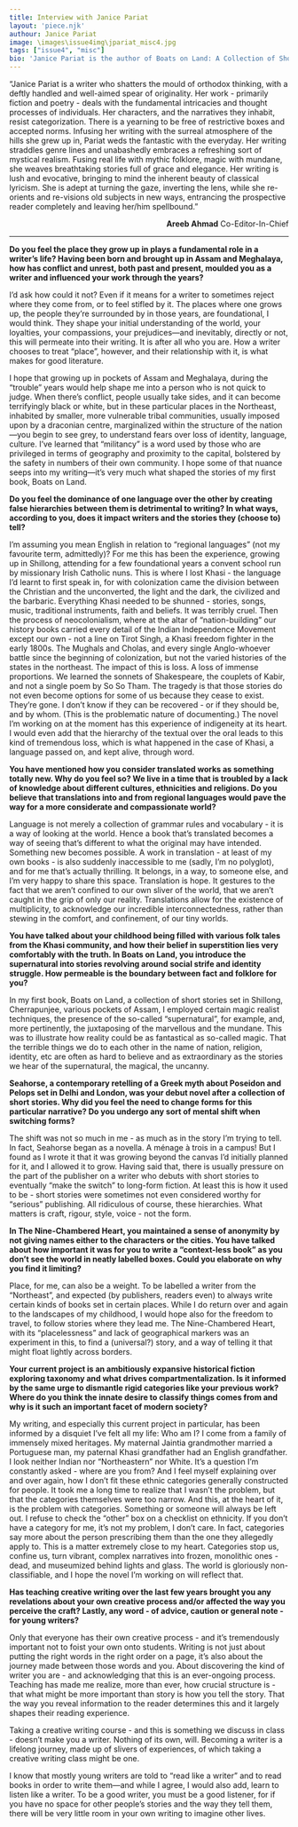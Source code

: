 ```yaml
---
title: Interview with Janice Pariat
layout: 'piece.njk'
authour: Janice Pariat
image: \images\issue4img\jpariat_misc4.jpg
tags: ["issue4", "misc"]
bio: 'Janice Pariat is the author of Boats on Land: A Collection of Short Stories and Seahorse: A Novel. Her recent novella, The Nine-Chambered Heart, is being translated for publication into ten languages. She was awarded the Young Writer Award from the Sahitya Akademi and the Crossword Book Award for Fiction in 2013. Her work - including art reviews, book reviews, fiction and poetry - has featured in a wide selection of national magazines and newspapers. She was the Charles Wallace Creative Writing Fellow at the University of Kent, UK in 2014. She currently lives in New Delhi with a cat of many names.'
---
```


“Janice Pariat is a writer who shatters the mould of orthodox thinking, with a deftly handled and well-aimed spear of originality. Her work - primarily fiction and poetry - deals with the fundamental intricacies and thought processes of individuals. Her characters, and the narratives they inhabit, resist categorization. There is a yearning to be free of restrictive boxes and accepted norms. Infusing her writing with the surreal atmosphere of the hills she grew up in, Pariat weds the fantastic with the everyday. Her writing straddles genre lines and unabashedly embraces a refreshing sort of mystical realism. Fusing real life with mythic folklore, magic with mundane, she weaves breathtaking stories full of grace and elegance. Her writing is lush and evocative, bringing to mind the inherent beauty of classical lyricism. She is adept at turning the gaze, inverting the lens, while she re-orients and re-visions old subjects in new ways, entrancing the prospective reader completely and leaving her/him spellbound.”
<div style="text-align: right">

**Areeb Ahmad**
Co-Editor-In-Chief
</div>

***

**Do you feel the place they grow up in plays a fundamental role in a writer’s life? Having been born and brought up in Assam and Meghalaya, how has conflict and unrest, both past and present, moulded you as a writer and influenced your work through the years?**

I’d ask how could it not? Even if it means for a writer to sometimes reject where they come from, or to feel stifled by it. The places where one grows up, the people they’re surrounded by in those years, are foundational, I would think. They shape your initial understanding of the world, your loyalties, your compassions, your prejudices—and inevitably, directly or not, this will permeate into their writing. It is after all who you are. How a writer chooses to treat “place”, however, and their relationship with it, is what makes for good literature.

I hope that growing up in pockets of Assam and Meghalaya, during the “trouble” years would help shape me into a person who is not quick to judge. When there’s conflict, people usually take sides, and it can become terrifyingly black or white, but in these particular places in the Northeast, inhabited by smaller, more vulnerable tribal communities, usually imposed upon by a draconian centre, marginalized within the structure of the nation—you begin to see grey, to understand fears over loss of identity, language, culture. I’ve learned that “militancy” is a word used by those who are privileged in terms of geography and proximity to the capital, bolstered by the safety in numbers of their own community. I hope some of that nuance seeps into my writing—it’s very much what shaped the stories of my first book, Boats on Land.

**Do you feel the dominance of one language over the other by creating false hierarchies between them is detrimental to writing? In what ways, according to you, does it impact writers and the stories they (choose to) tell?**

I’m assuming you mean English in relation to “regional languages” (not my favourite term, admittedly)? For me this has been the experience, growing up in Shillong, attending for a few foundational years a convent school run by missionary Irish Catholic nuns. This is where I lost Khasi - the language I’d learnt to first speak in, for with colonization came the division between the Christian and the unconverted, the light and the dark, the civilized and the barbaric. Everything Khasi needed to be shunned - stories, songs, music, traditional instruments, faith and beliefs. It was terribly cruel. Then the process of neocolonialism, where at the altar of “nation-building” our history books carried every detail of the Indian Independence Movement except our own - not a line on Tirot Singh, a Khasi freedom fighter in the early 1800s. The Mughals and Cholas, and every single Anglo-whoever battle since the beginning of colonization, but not the varied histories of the states in the northeast. The impact of this is loss. A loss of immense proportions. We learned the sonnets of Shakespeare, the couplets of Kabir, and not a single poem by So So Tham. The tragedy is that those stories do not even become options for some of us because they cease to exist. They’re gone. I don’t know if they can be recovered - or if they should be, and by whom. (This is the problematic nature of documenting.) The novel I’m working on at the moment has this experience of indigeneity at its heart. I would even add that the hierarchy of the textual over the oral leads to this kind of tremendous loss, which is what happened in the case of Khasi, a language passed on, and kept alive, through word.

**You have mentioned how you consider translated works as something totally new. Why do you feel so? We live in a time that is troubled by a lack of knowledge about different cultures, ethnicities and religions. Do you believe that translations into and from regional languages would pave the way for a more considerate and compassionate world?**

Language is not merely a collection of grammar rules and vocabulary - it is a way of looking at the world. Hence a book that’s translated becomes a way of seeing that’s different to what the original may have intended. Something new becomes possible. A work in translation - at least of my own books - is also suddenly inaccessible to me (sadly, I’m no polyglot), and for me that’s actually thrilling. It belongs, in a way, to someone else, and I’m very happy to share this space. Translation is hope. It gestures to the fact that we aren’t confined to our own sliver of the world, that we aren’t caught in the grip of only our reality. Translations allow for the existence of multiplicity, to acknowledge our incredible interconnectedness, rather than stewing in the comfort, and confinement, of our tiny worlds.

**You have talked about your childhood being filled with various folk tales from the Khasi community, and how their belief in superstition lies very comfortably with the truth. In Boats on Land, you introduce the supernatural into stories revolving around social strife and identity struggle. How permeable is the boundary between fact and folklore for you?**

In my first book, Boats on Land, a collection of short stories set in Shillong, Cherrapunjee, various pockets of Assam, I employed certain magic realist techniques, the presence of the so-called “supernatural”, for example, and, more pertinently, the juxtaposing of the marvellous and the mundane. This was to illustrate how reality could be as fantastical as so-called magic. That the terrible things we do to each other in the name of nation, religion, identity, etc are often as hard to believe and as extraordinary as the stories we hear of the supernatural, the magical, the uncanny.

**Seahorse, a contemporary retelling of a Greek myth about Poseidon and Pelops set in Delhi and London, was your debut novel after a collection of short stories. Why did you feel the need to change forms for this particular narrative? Do you undergo any sort of mental shift when switching forms?**

The shift was not so much in me - as much as in the story I’m trying to tell. In fact, Seahorse began as a novella. A ménage à trois in a campus! But I found as I wrote it that it was growing beyond the canvas I’d initially planned for it, and I allowed it to grow. Having said that, there is usually pressure on the part of the publisher on a writer who debuts with short stories to eventually “make the switch” to long-form fiction. At least this is how it used to be - short stories were sometimes not even considered worthy for “serious” publishing. All ridiculous of course, these hierarchies. What matters is craft, rigour, style, voice - not the form.

**In The Nine-Chambered Heart, you maintained a sense of anonymity by not giving names either to the characters or the cities. You have talked about how important it was for you to write a “context-less book” as you don’t see the world in neatly labelled boxes. Could you elaborate on why you find it limiting?**

Place, for me, can also be a weight. To be labelled a writer from the “Northeast”, and expected (by publishers, readers even) to always write certain kinds of books set in certain places. While I do return over and again to the landscapes of my childhood, I would hope also for the freedom to travel, to follow stories where they lead me. The Nine-Chambered Heart, with its “placelessness” and lack of geographical markers was an experiment in this, to find a (universal?) story, and a way of telling it that might float lightly across borders.

**Your current project is an ambitiously expansive historical fiction exploring taxonomy and what drives compartmentalization. Is it informed by the same urge to dismantle rigid categories like your previous work? Where do you think the innate desire to classify things comes from and why is it such an important facet of modern society?**

My writing, and especially this current project in particular, has been informed by a disquiet I’ve felt all my life: Who am I? I come from a family of immensely mixed heritages. My maternal Jaintia grandmother married a Portuguese man, my paternal Khasi grandfather had an English grandfather. I look neither Indian nor “Northeastern” nor White. It’s a question I’m constantly asked - where are you from? And I feel myself explaining over and over again, how I don’t fit these ethnic categories generally constructed for people. It took me a long time to realize that I wasn’t the problem, but that the categories themselves were too narrow. And this, at the heart of it, is the problem with categories. Something or someone will always be left out. I refuse to check the “other” box on a checklist on ethnicity. If you don’t have a category for me, it’s not my problem, I don’t care. In fact, categories say more about the person prescribing them than the one they allegedly apply to. This is a matter extremely close to my heart. Categories stop us, confine us, turn vibrant, complex narratives into frozen, monolithic ones - dead, and museumized behind lights and glass. The world is gloriously non-classifiable, and I hope the novel I’m working on will reflect that.

**Has teaching creative writing over the last few years brought you any revelations about your own creative process and/or affected the way you perceive the craft? Lastly, any word - of advice, caution or general note - for young writers?**

Only that everyone has their own creative process - and it’s tremendously important not to foist your own onto students. Writing is not just about putting the right words in the right order on a page, it’s also about the journey made between those words and you. About discovering the kind of writer you are - and acknowledging that this is an ever-ongoing process. Teaching has made me realize, more than ever, how crucial structure is - that what might be more important than story is how you tell the story. That the way you reveal information to the reader determines this and it largely shapes their reading experience.

Taking a creative writing course - and this is something we discuss in class - doesn’t make you a writer. Nothing of its own, will. Becoming a writer is a lifelong journey, made up of slivers of experiences, of which taking a creative writing class might be one.

I know that mostly young writers are told to “read like a writer” and to read books in order to write them—and while I agree, I would also add, learn to listen like a writer. To be a good writer, you must be a good listener, for if you have no space for other people’s stories and the way they tell them, there will be very little room in your own writing to imagine other lives.


